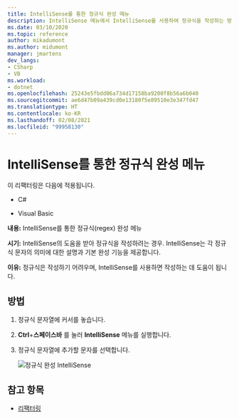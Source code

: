 ```yaml
---
title: IntelliSense를 통한 정규식 완성 메뉴
description: IntelliSense 메뉴에서 IntelliSense를 사용하여 정규식을 작성하는 방법을 알아봅니다.
ms.date: 03/10/2020
ms.topic: reference
author: mikadumont
ms.author: midumont
manager: jmartens
dev_langs:
- CSharp
- VB
ms.workload:
- dotnet
ms.openlocfilehash: 25243e5fbdd06a734d17158ba9200f8b56a6b040
ms.sourcegitcommit: ae6d47b09a439cd0e13180f5e89510e3e347fd47
ms.translationtype: HT
ms.contentlocale: ko-KR
ms.lasthandoff: 02/08/2021
ms.locfileid: "99958130"
---
```

# <a name="regex-completion-through-intellisense-menu"></a>IntelliSense를 통한 정규식 완성 메뉴

이 리팩터링은 다음에 적용됩니다.

- C#

- Visual Basic

**내용:** IntelliSense를 통한 정규식(regex) 완성 메뉴

**시기:** IntelliSense의 도움을 받아 정규식을 작성하려는 경우. IntelliSense는 각 정규식 문자의 의미에 대한 설명과 기본 완성 기능을 제공합니다. 

**이유:** 정규식은 작성하기 어려우며, IntelliSense를 사용하면 작성하는 데 도움이 됩니다.

## <a name="how-to"></a>방법

1. 정규식 문자열에 커서를 놓습니다.
2. **Ctrl**+**스페이스바** 를 눌러 **IntelliSense** 메뉴를 실행합니다.
3. 정규식 문자열에 추가할 문자를 선택합니다.

   ![정규식 완성 IntelliSense](../media/regex-completion-intellisense.png)

## <a name="see-also"></a>참고 항목

- [리팩터링](../refactoring-in-visual-studio.md)
